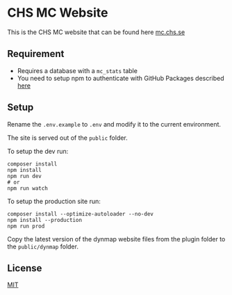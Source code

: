 # CHS MC Website

This is the CHS MC website that can be found here [mc.chs.se][1]

## Requirement

* Requires a database with a `mc_stats` table
* You need to setup npm to authenticate with GitHub Packages described [here][2]

## Setup

Rename the `.env.example` to `.env` and modify it to the current environment.

The site is served out of the `public` folder.

To setup the dev run:

```shell script
composer install
npm install
npm run dev
# or
npm run watch
```

To setup the production site run:

```shell script
composer install --optimize-autoloader --no-dev
npm install --production
npm run prod
```

Copy the latest version of the dynmap website files from the plugin folder to the `public/dynmap` folder.

## License

[MIT][3]

[1]: https://mc.chs.se/
[2]: https://docs.github.com/en/packages/guides/configuring-npm-for-use-with-github-packages#authenticating-to-github-packages
[3]: https://choosealicense.com/licenses/mit/